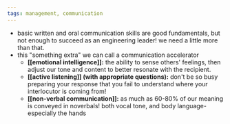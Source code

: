 ```yaml
---
tags: management, communication
---
```


- basic written and oral communication skills are good fundamentals, but not enough to succeed as an engineering leader! we need a little more than that.
- this "something extra" we can call a communication accelerator
	- **[[emotional intelligence]]:** the ability to sense others' feelings, then adjust our tone and content to better resonate with the recipient.
	- **[[active listening]] (with appropriate questions):** don't be so busy preparing your response that you fail to understand where your interlocutor is coming from!
	- **[[non-verbal communication]]:** as much as 60-80% of our meaning is conveyed in noverbals! both vocal tone, and body language- especially the hands